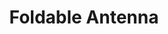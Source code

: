 ---
summary: The objective of this project is to investigate the relationship between
  deformation of a foldable antenna and effective wavelength. Understanding this
  association could allow for remote sensing of curvature in flexible robots. Alternatively,
  the correlation between deformation and effective wavelength could be leveraged
  to create tunable foldable antennas using closed-loop control techniques.
funding: This project was part of a Masters' thesis.
key: archived
students: Clint Ewell
title: Foldable Antenna
published: false
---